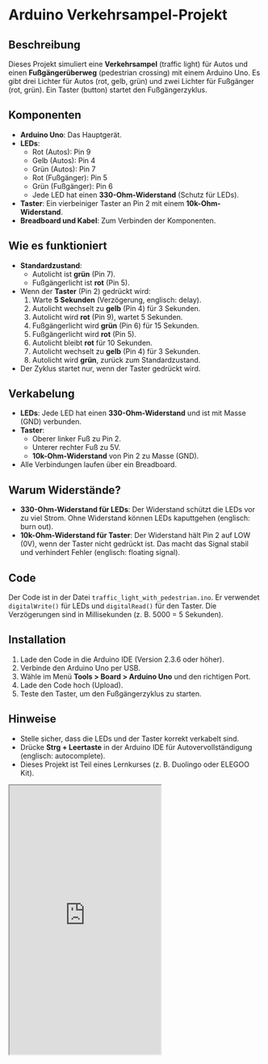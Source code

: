 # Arduino Verkehrsampel-Projekt

## Beschreibung
Dieses Projekt simuliert eine **Verkehrsampel** (traffic light) für Autos und einen **Fußgängerüberweg** (pedestrian crossing) mit einem Arduino Uno. Es gibt drei Lichter für Autos (rot, gelb, grün) und zwei Lichter für Fußgänger (rot, grün). Ein Taster (button) startet den Fußgängerzyklus.

## Komponenten
- **Arduino Uno**: Das Hauptgerät.
- **LEDs**: 
  - Rot (Autos): Pin 9
  - Gelb (Autos): Pin 4
  - Grün (Autos): Pin 7
  - Rot (Fußgänger): Pin 5
  - Grün (Fußgänger): Pin 6
  - Jede LED hat einen **330-Ohm-Widerstand** (Schutz für LEDs).
- **Taster**: Ein vierbeiniger Taster an Pin 2 mit einem **10k-Ohm-Widerstand**.
- **Breadboard und Kabel**: Zum Verbinden der Komponenten.

## Wie es funktioniert
- **Standardzustand**: 
  - Autolicht ist **grün** (Pin 7).
  - Fußgängerlicht ist **rot** (Pin 5).
- Wenn der **Taster** (Pin 2) gedrückt wird:
  1. Warte **5 Sekunden** (Verzögerung, englisch: delay).
  2. Autolicht wechselt zu **gelb** (Pin 4) für 3 Sekunden.
  3. Autolicht wird **rot** (Pin 9), wartet 5 Sekunden.
  4. Fußgängerlicht wird **grün** (Pin 6) für 15 Sekunden.
  5. Fußgängerlicht wird **rot** (Pin 5).
  6. Autolicht bleibt **rot** für 10 Sekunden.
  7. Autolicht wechselt zu **gelb** (Pin 4) für 3 Sekunden.
  8. Autolicht wird **grün**, zurück zum Standardzustand.
- Der Zyklus startet nur, wenn der Taster gedrückt wird.

## Verkabelung
- **LEDs**: Jede LED hat einen **330-Ohm-Widerstand** und ist mit Masse (GND) verbunden.
- **Taster**: 
  - Oberer linker Fuß zu Pin 2.
  - Unterer rechter Fuß zu 5V.
  - **10k-Ohm-Widerstand** von Pin 2 zu Masse (GND).
- Alle Verbindungen laufen über ein Breadboard.

## Warum Widerstände?
- **330-Ohm-Widerstand für LEDs**: Der Widerstand schützt die LEDs vor zu viel Strom. Ohne Widerstand können LEDs kaputtgehen (englisch: burn out).
- **10k-Ohm-Widerstand für Taster**: Der Widerstand hält Pin 2 auf LOW (0V), wenn der Taster nicht gedrückt ist. Das macht das Signal stabil und verhindert Fehler (englisch: floating signal).

## Code
Der Code ist in der Datei `traffic_light_with_pedestrian.ino`. Er verwendet `digitalWrite()` für LEDs und `digitalRead()` für den Taster. Die Verzögerungen sind in Millisekunden (z. B. 5000 = 5 Sekunden).

## Installation
1. Lade den Code in die Arduino IDE (Version 2.3.6 oder höher).
2. Verbinde den Arduino Uno per USB.
3. Wähle im Menü **Tools > Board > Arduino Uno** und den richtigen Port.
4. Lade den Code hoch (Upload).
5. Teste den Taster, um den Fußgängerzyklus zu starten.

## Hinweise
- Stelle sicher, dass die LEDs und der Taster korrekt verkabelt sind.
- Drücke **Strg + Leertaste** in der Arduino IDE für Autovervollständigung (englisch: autocomplete).
- Dieses Projekt ist Teil eines Lernkurses (z. B. Duolingo oder ELEGOO Kit).


<iframe width="300" height="533" src="https://www.youtube.com/embed/IwjWx7FZl-g" allowfullscreen></iframe>

